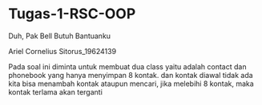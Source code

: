 # Tugas-1-RSC-OOP
Duh, Pak Bell Butuh Bantuanku

Ariel Cornelius Sitorus_19624139

Pada soal ini diminta untuk membuat dua class yaitu adalah contact dan phonebook yang hanya menyimpan 8 kontak.
dan kontak diawal tidak ada kita bisa menambah kontak ataupun mencari, jika melebihi 8 kontak, maka kontak terlama akan terganti
